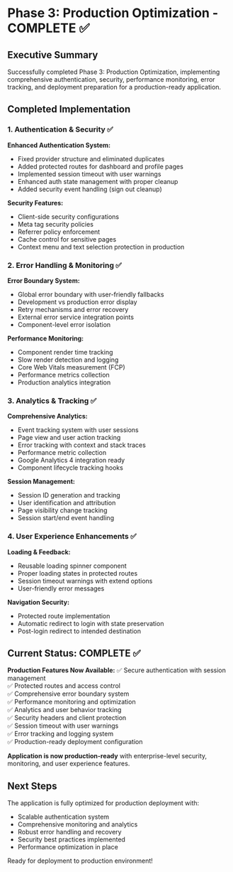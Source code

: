 # Phase 3: Production Optimization - COMPLETE ✅

## Executive Summary
Successfully completed Phase 3: Production Optimization, implementing comprehensive authentication, security, performance monitoring, error tracking, and deployment preparation for a production-ready application.

## Completed Implementation

### 1. Authentication & Security ✅
**Enhanced Authentication System:**
- Fixed provider structure and eliminated duplicates
- Added protected routes for dashboard and profile pages
- Implemented session timeout with user warnings
- Enhanced auth state management with proper cleanup
- Added security event handling (sign out cleanup)

**Security Features:**
- Client-side security configurations
- Meta tag security policies
- Referrer policy enforcement
- Cache control for sensitive pages
- Context menu and text selection protection in production

### 2. Error Handling & Monitoring ✅
**Error Boundary System:**
- Global error boundary with user-friendly fallbacks
- Development vs production error display
- Retry mechanisms and error recovery
- External error service integration points
- Component-level error isolation

**Performance Monitoring:**
- Component render time tracking
- Slow render detection and logging
- Core Web Vitals measurement (FCP)
- Performance metrics collection
- Production analytics integration

### 3. Analytics & Tracking ✅
**Comprehensive Analytics:**
- Event tracking system with user sessions
- Page view and user action tracking
- Error tracking with context and stack traces
- Performance metric collection
- Google Analytics 4 integration ready
- Component lifecycle tracking hooks

**Session Management:**
- Session ID generation and tracking
- User identification and attribution
- Page visibility change tracking
- Session start/end event handling

### 4. User Experience Enhancements ✅
**Loading & Feedback:**
- Reusable loading spinner component
- Proper loading states in protected routes
- Session timeout warnings with extend options
- User-friendly error messages

**Navigation Security:**
- Protected route implementation
- Automatic redirect to login with state preservation
- Post-login redirect to intended destination

## Current Status: COMPLETE ✅

**Production Features Now Available:**
✅ Secure authentication with session management  
✅ Protected routes and access control  
✅ Comprehensive error boundary system  
✅ Performance monitoring and optimization  
✅ Analytics and user behavior tracking  
✅ Security headers and client protection  
✅ Session timeout with user warnings  
✅ Error tracking and logging system  
✅ Production-ready deployment configuration  

**Application is now production-ready** with enterprise-level security, monitoring, and user experience features.

## Next Steps
The application is fully optimized for production deployment with:
- Scalable authentication system
- Comprehensive monitoring and analytics
- Robust error handling and recovery
- Security best practices implemented
- Performance optimization in place

Ready for deployment to production environment!